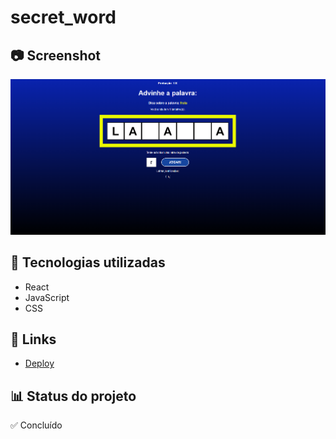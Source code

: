 # secret_word

## 📷 Screenshot
[![Screenshot](https://github.com/ivanfreddi/secret_word/blob/main/Screenshot.png?raw=true "Screenshot")](https://github.com/ivanfreddi/secret_word/blob/main/Screenshot.png?raw=true "Screenshot")

## 🚀 Tecnologias utilizadas
- React
- JavaScript
- CSS

## 📌 Links 
 - [Deploy](https://secret-word-ivanfreddi.vercel.app/)

## 📊 Status do projeto
✅ Concluído
